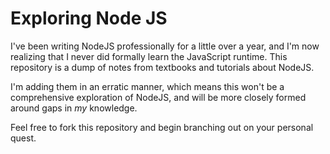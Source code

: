 # Exploring Node JS
I've been writing NodeJS professionally for a little over a year, and I'm now realizing that I never did formally learn the JavaScript runtime. This repository is a dump of notes from textbooks and tutorials about NodeJS. 

I'm adding them in an erratic manner, which means this won't be a comprehensive exploration of NodeJS, and will be more closely formed around gaps in *my* knowledge.

Feel free to fork this repository and begin branching out on your personal quest. 
